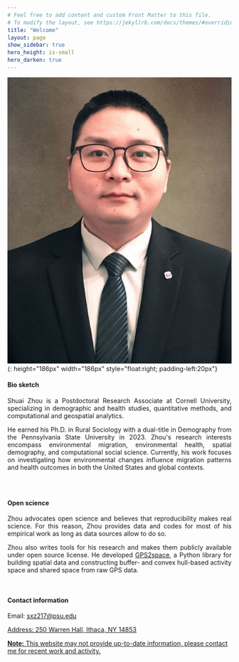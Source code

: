 ```yaml
---
# Feel free to add content and custom Front Matter to this file.
# To modify the layout, see https://jekyllrb.com/docs/themes/#overriding-theme-defaults
title: "Welcome"
layout: page
show_sidebar: true
hero_height: is-small
hero_darken: true
---
```


<!-- This is some comments on how to write markdown file -->
<!-- <br/>: break line and insert a new blink line -->
<!-- insert pic without align: <img src="images/favicon.png" width="200"> -->
<!-- insert pic with align: <div align = "center"><img src = "images/favicon.png" width = "200"/></div> -->

<!-- <div align = "center"><img src = "images/favicon.png" width = "200"/></div> -->
<!-- <img style="float: right;" width="200" height="200" src="images/favicon.png"> -->
![favicon](./images/shuaizhou.jpg){: height="186px" width="186px" style="float:right; padding-left:20px"}


#### Bio sketch

<p align="justify">Shuai Zhou is a Postdoctoral Research Associate at Cornell University, specializing in demographic and health studies, quantitative methods, and computational and geospatial analytics.</p>

<p align="justify">He earned his Ph.D. in Rural Sociology with a dual-title in Demography from the Pennsylvania State University in 2023. Zhou's research interests encompass environmental migration, environmental health, spatial demography, and computational social science. Currently, his work focuses on investigating how environmental changes influence migration patterns and health outcomes in both the United States and global contexts.</p>

<p align="justify">
<a href="mailto:sxz217@psu.edu"><i class="fas fa-envelope big-icon" style="font-size:21px"></i></a>
    &ensp;
<a href="https://twitter.com/ShuaiZhou312" target="_blank" rel="noopener"><i class="fab fa-twitter big-icon" style="font-size:21px"></i></a>
    &ensp;
<a href="https://scholar.google.co.uk/citations?hl=en&amp;user=1XVm2t0AAAAJ" target="_blank" rel="noopener"><i class="ai ai-google-scholar big-icon" style="font-size:23px"></i></a>
    &ensp;
<a href="https://orcid.org/0000-0001-6555-4088" target="_blank" rel="noopener"><i class="fab fa-orcid big-icon" style="font-size:21px"></i></a>
    &ensp;
<a href="https://github.com/shuai-zhou" target="_blank" rel="noopener"><i class="fab fa-github big-icon" style="font-size:21px"></i></a>
    &ensp;
<a href="/downloads/cv.pdf" target="_blank" rel="noopener"><i class="ai ai-cv big-icon" style="font-size:24px"></i></a>
</p>

<!-- <a href="https://www.linkedin.com/in/zhou-shuai" target="_blank" rel="noopener"><i class="fa fa-linkedin"></i></a> -->

<!-- <div align = "right">
  <a href="mailto:sxz217@psu.edu"><i class="fas fa-envelope big-icon" style="font-size:21px"></i></a>
    &ensp;
  <a href="https://twitter.com/ShuaiZhou312" target="_blank" rel="noopener"><i class="fab fa-twitter big-icon" style="font-size:21px"></i></a>
    &ensp;
  <a href="https://scholar.google.co.uk/citations?hl=en&amp;user=1XVm2t0AAAAJ" target="_blank" rel="noopener"><i class="ai ai-google-scholar big-icon" style="font-size:21px"></i></a>
    &ensp;
  <a href="https://orcid.org/0000-0001-6555-4088" target="_blank" rel="noopener"><i class="fab fa-orcid big-icon" style="font-size:21px"></i></a>
    &ensp;
  <a href="https://github.com/shuai-zhou" target="_blank" rel="noopener"><i class="fab fa-github big-icon" style="font-size:21px"></i></a>
    &ensp;
  <a href="/downloads/cv.pdf" target="_blank" rel="noopener"><i class="ai ai-cv big-icon" style="font-size:21px"></i></a>
</div> -->

#### Open science

<p align="justify">Zhou advocates open science and believes that reproducibility makes real science. For this reason, Zhou provides data and codes for most of his empirical work as long as data sources allow to do so.</p>

<p align="justify">Zhou also writes tools for his research and makes them publicly available under open source license. He developed <a href="https://gps2space.readthedocs.io/en/latest/index.html" target="_blank">GPS2space</a>, a Python library for building spatial data and constructing buffer- and convex hull-based activity space and shared space from raw GPS data.</p>
<br/>

#### Contact information

Email: <u>sxz217@psu.edu<u>

Address: <u>250 Warren Hall, Ithaca, NY 14853<u>

<!-- Spaces in markdown: https://stackoverflow.com/questions/44810511/how-to-add-empty-spaces-into-md-markdown-readme-on-github
only one space » either use &nbsp; or just hit Spacebar (2nd one is good choice in this case)
more than one space » use &nbsp; + space (for 2 consecutive spaces) -->

<!-- Different types of space, e.g., half space: https://stackoverflow.com/questions/8515365/are-there-other-whitespace-codes-like-nbsp-for-half-spaces-em-spaces-en-space -->

**Note:** This website may not provide up-to-date information, please contact me for recent work and activity.

